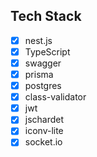 ## Tech Stack

- [x] nest.js
- [x] TypeScript
- [x] swagger
- [x] prisma
- [x] postgres
- [x] class-validator
- [x] jwt
- [x] jschardet
- [x] iconv-lite
- [x] socket.io
